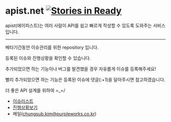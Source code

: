 # apist.net  [![Stories in Ready](https://badge.waffle.io/subicura/apist.png?label=ready)](https://waffle.io/subicura/apist)


apist(에이피스트)는 여러 사람이 API를 쉽고 빠르게 작성할 수 있도록 도와주는 서비스입니다.

----

베타기간동안 이슈관리를 위한 repository 입니다.

등록된 이슈와 진행상황을 확인할 수 있습니다.

추가되었으면 하는 기능이나 버그를 발견했을 경우 자유롭게 이슈를 등록해주세요!

빨리 추가되었으면 하는 기능은 등록된 이슈에 댓글(:+1)을 달아주시면 참고하겠습니다.

더 좋은 API 설계를 위하여 =_=/

- [이슈리스트](https://github.com/subicura/apist/issues)
- [진행상황보기](https://waffle.io/subicura/apist)
- 메일(chungsub.kim@purpleworks.co.kr)
